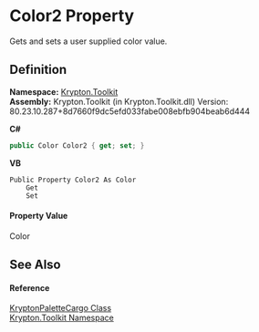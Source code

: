 # Color2 Property


Gets and sets a user supplied color value.



## Definition
**Namespace:** <a href="79d2eac2-21f4-54ff-7552-b20c33c30600.md">Krypton.Toolkit</a>  
**Assembly:** Krypton.Toolkit (in Krypton.Toolkit.dll) Version: 80.23.10.287+8d7660f9dc5efd033fabe008ebfb904beab6d444

**C#**
``` C#
public Color Color2 { get; set; }
```
**VB**
``` VB
Public Property Color2 As Color
	Get
	Set
```



#### Property Value
Color

## See Also


#### Reference
<a href="6583ddef-befa-db71-11d1-6d3e5651f0f1.md">KryptonPaletteCargo Class</a>  
<a href="79d2eac2-21f4-54ff-7552-b20c33c30600.md">Krypton.Toolkit Namespace</a>  
